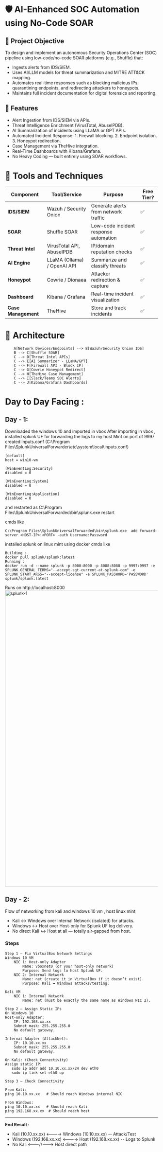 # 🛡 AI-Enhanced SOC Automation using No-Code SOAR

## 📌 Project Objective
To design and implement an autonomous Security Operations Center (SOC) pipeline using low-code/no-code SOAR platforms (e.g., Shuffle) that:
   - Ingests alerts from IDS/SIEM.
   - Uses AI/LLM models for threat summarization and MITRE ATT&CK mapping.
   - Automates real-time responses such as blocking malicious IPs, quarantining endpoints, and redirecting attackers to honeypots.
   - Maintains full incident documentation for digital forensics and reporting.

## 🚀 Features
- Alert Ingestion from IDS/SIEM via APIs.
- Threat Intelligence Enrichment (VirusTotal, AbuseIPDB).
- AI Summarization of incidents using LLaMA or GPT APIs.
- Automated Incident Response:
        1. Firewall blocking.
        2. Endpoint isolation.
        3. Honeypot redirection.
- Case Management via TheHive integration.
- Real-Time Dashboards with Kibana/Grafana.
- No Heavy Coding — built entirely using SOAR workflows.

# 🧰 Tools and Techniques 
| Component           | Tool/Service                | Purpose                               | Free Tier? |
| ------------------- | --------------------------- | ------------------------------------- | ---------- |
| **IDS/SIEM**        | Wazuh / Security Onion      | Generate alerts from network traffic  | ✅          |
| **SOAR**            | Shuffle SOAR                | Low-code incident response automation | ✅          |
| **Threat Intel**    | VirusTotal API, AbuseIPDB   | IP/domain reputation checks           | ✅          |
| **AI Engine**       | LLaMA (Ollama) / OpenAI API | Summarize and classify threats        | ✅          |
| **Honeypot**        | Cowrie / Dionaea            | Attacker redirection & capture        | ✅          |
| **Dashboard**       | Kibana / Grafana            | Real-time incident visualization      | ✅          |
| **Case Management** | TheHive                     | Store and track incidents             | ✅          |

# 📂 Architecture
```
    A[Network Devices/Endpoints] --> B[Wazuh/Security Onion IDS]
    B --> C[Shuffle SOAR]
    C --> D[Threat Intel APIs]
    C --> E[AI Summarizer - LLaMA/GPT]
    C --> F[Firewall API - Block IP]
    C --> G[Cowrie Honeypot Redirect]
    C --> H[TheHive Case Management]
    C --> I[Slack/Teams SOC Alerts]
    C --> J[Kibana/Grafana Dashboards]
```
# Day to Day Facing : 
## Day - 1:
Downloaded the windows 10 and imported in vbox 
After importing in vbox , installed splunk UF for forwarding the logs to my host Mint on port of 9997
created inputs.conf (C:\Program Files\SplunkUniversalForwarder\etc\system\local\inputs.conf)
```
[default]
host = win10-vm

[WinEventLog:Security]
disabled = 0

[WinEventLog:System]
disabled = 0

[WinEventLog:Application]
disabled = 0
```

and restarted as C:\Program Files\SplunkUniversalForwarded\bin\splunk.exe restart 

cmds like 
```
C:\Program Files\SplunkUniversalForwarded\bin\splunk.exe  add forward-server <HOST-IP>:<PORT> -auth Username:Password

```


installed splunk on linux mint using docker 
cmds like 
```
Building :
docker pull splunk/splunk:latest
Running :
docker run -d --name splunk -p 8000:8000 -p 8088:8088 -p 9997:9997 -e SPLUNK_GENERAL_TERMS="--accept-sgt-current-at-splunk-com" -e SPLUNK_START_ARGS="--accept-license" -e SPLUNK_PASSWORD='PASSWORD'   splunk/splunk:latest
```

Runs on http://localhost:8000
<img width="1857" height="976" alt="splunk-1" src="https://github.com/user-attachments/assets/80093da8-581d-4c4f-91fa-34798e26baec" />

## Day - 2:

Flow of networking from kali and windows 10 vm , host linux mint 
  - Kali ↔ Windows over Internal Network (isolated) for attacks.
  - Windows ↔ Host over Host-only for Splunk UF log delivery.
  - No direct Kali ↔ Host at all — totally air-gapped from host.

### Steps 
```
Step 1 — Fix VirtualBox Network Settings
Windows 10 VM
    NIC 1: Host-only Adapter
        Name: vboxnet0 (or your host-only network)
        Purpose: Send logs to host Splunk UF.
    NIC 2: Internal Network
        Name: net (create it in VirtualBox if it doesn’t exist).
        Purpose: Kali ↔ Windows attacks/testing.

Kali VM
    NIC 1: Internal Network
        Name: net (must be exactly the same name as Windows NIC 2).
```
```
Step 2 — Assign Static IPs
On Windows 10
Host-only Adapter:
    IP: 192.168.xx.xx
    Subnet mask: 255.255.255.0
    No default gateway.

Internal Adapter (AttackNet):
    IP: 10.10.xx.xx
    Subnet mask: 255.255.255.0
    No default gateway.

On Kali: (Check Connectivity)
Assign static IP:
   sudo ip addr add 10.10.xx.xx/24 dev eth0
   sudo ip link set eth0 up
```
```
Step 3 — Check Connectivity

From Kali:
ping 10.10.xx.xx   # Should reach Windows internal NIC

From Windows:
ping 10.10.xx.xx   # Should reach Kali
ping 192.168.xx.xx  # Should reach host
```
---
**End Result :**
- Kali (10.10.xx.xx) <----> Windows (10.10.xx.xx)  -- Attack/Test
- Windows (192.168.xx.xx) <----> Host (192.168.xx.xx) -- Logs to Splunk
- No Kali <---//---> Host direct path
